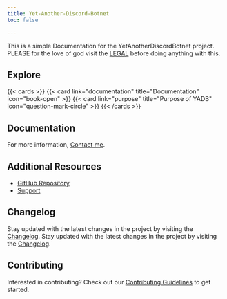 ```yaml
---
title: Yet-Another-Discord-Botnet
toc: false

---
```


This is a simple Documentation for the YetAnotherDiscordBotnet project.
PLEASE for the love of god visit the [LEGAL](/legal/) before doing anything with this.

## Explore

{{< cards >}}
{{< card link="documentation" title="Documentation" icon="book-open" >}}
{{< card link="purpose" title="Purpose of YADB" icon="question-mark-circle" >}}
{{< /cards >}}

## Documentation

For more information, [Contact me](mailto:contact@isaaclins.com).

## Additional Resources

- [GitHub Repository](https://github.com/YourUsername/YetAnotherDiscordBotnet)
- [Support](mailto:support@isaaclins.com)

## Changelog

Stay updated with the latest changes in the project by visiting the [Changelog](YetAnotherDiscordBot/changelog/).
Stay updated with the latest changes in the project by visiting the [Changelog](/changelog/).

## Contributing

Interested in contributing? Check out our [Contributing Guidelines](/contributing/) to get started.
